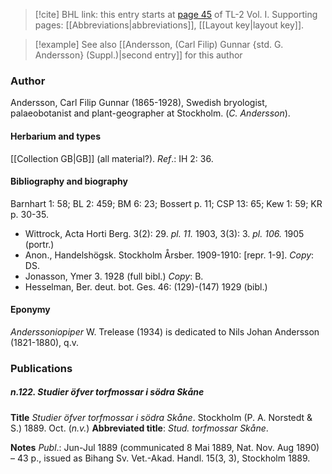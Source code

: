> [!cite] BHL link: this entry starts at [page 45](https://www.biodiversitylibrary.org/item/103414#page/93/mode/1up) of TL-2 Vol. I.
> Supporting pages: [[Abbreviations|abbreviations]], [[Layout key|layout key]].

> [!example] See also [[Andersson, (Carl Filip) Gunnar {std. G. Andersson} (Suppl.)|second entry]] for this author

### Author

Andersson, Carl Filip Gunnar (1865-1928), Swedish bryologist, palaeobotanist and plant-geographer at Stockholm. (*C. Andersson*).

#### Herbarium and types

[[Collection GB|GB]] (all material?).
*Ref*.: IH 2: 36.

#### Bibliography and biography

Barnhart 1: 58; BL 2: 459; BM 6: 23; Bossert p. 11; CSP 13: 65; Kew 1: 59; KR p. 30-35.
- Wittrock, Acta Horti Berg. 3(2): 29. *pl. 11.* 1903, 3(3): 3. *pl. 106.* 1905 (portr.)
- Anon., Handelshögsk. Stockholm Årsber. 1909-1910: \[repr. 1-9\]. *Copy*: DS.
- Jonasson, Ymer 3. 1928 (full bibl.) *Copy*: B.
- Hesselman, Ber. deut. bot. Ges. 46: (129)-(147) 1929 (bibl.)

#### Eponymy

*Anderssoniopiper* W. Trelease (1934) is dedicated to Nils Johan Andersson (1821-1880), q.v.

### Publications

##### n.122. Studier öfver torfmossar i södra Skåne

**Title**
*Studier öfver torfmossar i södra Skåne*. Stockholm (P. A. Norstedt & S.) 1889. Oct. (*n.v.*)
**Abbreviated title**: *Stud. torfmossar Skåne*.

**Notes**
*Publ*.: Jun-Jul 1889 (communicated 8 Mai 1889, Nat. Nov. Aug 1890) – 43 p., issued as Bihang Sv. Vet.-Akad. Handl. 15(3, 3), Stockholm 1889.

